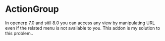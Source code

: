 # ActionGroup
In openerp 7.0 and sitll 8.0 you can access any view by manipulating URL even if the related menu is not available to you. This addon is my solution to this problem..
